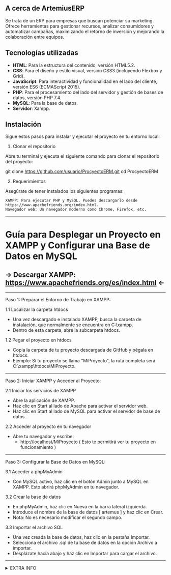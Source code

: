 ## A cerca de ArtemiusERP
Se trata de un ERP para empresas que buscan potenciar su marketing. Ofrece herramientas para gestionar recursos, 
analizar consumidores y automatizar campañas, maximizando el retorno de inversión y mejorando la colaboración entre equipos.

## Tecnologías utilizadas
- **HTML**: Para la estructura del contenido, versión HTML5.2.
- **CSS**: Para el diseño y estilo visual, versión CSS3 (incluyendo Flexbox y Grid).
- **JavaScript**: Para interactividad y funcionalidad en el lado del cliente, versión ES6 (ECMAScript 2015).
- **PHP**: Para el procesamiento del lado del servidor y gestión de bases de datos, versión PHP 7.4.
- **MySQL**: Para la base de datos.
- **Servidor**: Xampp.

## Instalación

Sigue estos pasos para instalar y ejecutar el proyecto en tu entorno local:
1. Clonar el repositorio

Abre tu terminal y ejecuta el siguiente comando para clonar el repositorio del proyecto:

git clone https://github.com/usuario/ProcyectoERM.git
cd ProcyectoERM

2. Requerimientos

Asegúrate de tener instalados los siguientes programas:

    XAMPP: Para ejecutar PHP y MySQL. Puedes descargarlo desde https://www.apachefriends.org/index.html.
    Navegador web: Un navegador moderno como Chrome, Firefox, etc.

________________________________________

# Guía para Desplegar un Proyecto en XAMPP y Configurar una Base de Datos en MySQL
## → Descargar XAMPP: https://www.apachefriends.org/es/index.html ←
________________________________________

Paso 1: Preparar el Entorno de Trabajo en XAMPP:

  1.1 Localizar la carpeta htdocs
  - Una vez descargado e instalado XAMPP, busca la carpeta de instalación, que normalmente se encuentra en C:\xampp.
  - Dentro de esta carpeta, abre la subcarpeta htdocs.

  1.2 Pegar el proyecto en htdocs
  - Copia la carpeta de tu proyecto descargada de GitHub y pégala en htdocs.
  -	Ejemplo: Si tu proyecto se llama "MiProyecto", la ruta completa será C:\xampp\htdocs\MiProyecto.

________________________________________

Paso 2: Iniciar XAMPP y Acceder al Proyecto:

  2.1 Iniciar los servicios de XAMPP
  -	Abre la aplicación de XAMPP.
  -	Haz clic en Start al lado de Apache para activar el servidor web.
  -	Haz clic en Start al lado de MySQL para activar el servidor de base de datos.

  2.2 Acceder al proyecto en tu navegador
  -	Abre tu navegador y escribe:
      - http://localhost/MiProyecto ( Esto te permitirá ver tu proyecto en funcionamiento )

________________________________________

Paso 3: Configurar la Base de Datos en MySQL:

3.1 Acceder a phpMyAdmin
  -	Con MySQL activo, haz clic en el botón Admin junto a MySQL en XAMPP. Esto abrirá phpMyAdmin en tu navegador.

3.2 Crear la base de datos
  -	En phpMyAdmin, haz clic en Nueva en la barra lateral izquierda.
  -	Introduce el nombre de la base de datos  [ artemus ]  y haz clic en Crear.
  -	Nota: No es necesario modificar el segundo campo.

3.3 Importar el archivo SQL
-	Una vez creada la base de datos, haz clic en la pestaña Importar.
-	Selecciona el archivo .sql de tu base de datos en la opción Archivo a importar.
-	Desplázate hacia abajo y haz clic en Importar para cargar el archivo.

________________________________________
<details>
<summary>EXTRA INFO</summary>

### Done by ＡＶＫ

</details>
